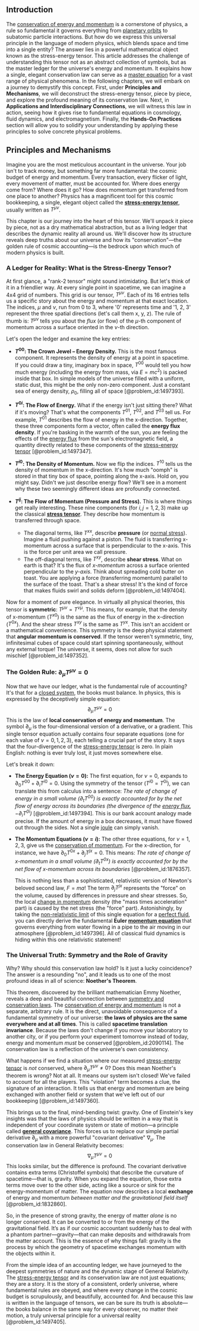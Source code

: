 ## Introduction
The [conservation of energy and momentum](@article_id:192550) is a cornerstone of physics, a rule so fundamental it governs everything from [planetary orbits](@article_id:178510) to subatomic particle interactions. But how do we express this universal principle in the language of modern physics, which blends space and time into a single entity? The answer lies in a powerful mathematical object known as the stress-energy tensor. This article addresses the challenge of understanding this tensor not as an abstract collection of symbols, but as the master ledger for the universe's energy and momentum. It explains how a single, elegant conservation law can serve as a [master equation](@article_id:142465) for a vast range of physical phenomena. In the following chapters, we will embark on a journey to demystify this concept. First, under **Principles and Mechanisms**, we will deconstruct the stress-energy tensor, piece by piece, and explore the profound meaning of its conservation law. Next, in **Applications and Interdisciplinary Connections**, we will witness this law in action, seeing how it gives rise to fundamental equations in cosmology, fluid dynamics, and electromagnetism. Finally, the **Hands-On Practices** section will allow you to solidify your understanding by applying these principles to solve concrete physical problems.

## Principles and Mechanisms

Imagine you are the most meticulous accountant in the universe. Your job isn't to track money, but something far more fundamental: the cosmic budget of energy and momentum. Every transaction, every flicker of light, every movement of matter, must be accounted for. Where does energy come from? Where does it go? How does momentum get transferred from one place to another? Physics has a magnificent tool for this cosmic bookkeeping, a single, elegant object called the **[stress-energy tensor](@article_id:146050)**, usually written as $T^{\mu\nu}$.

This chapter is our journey into the heart of this tensor. We'll unpack it piece by piece, not as a dry mathematical abstraction, but as a living ledger that describes the dynamic reality all around us. We'll discover how its structure reveals deep truths about our universe and how its "conservation"—the golden rule of cosmic accounting—is the bedrock upon which much of modern physics is built.

### A Ledger for Reality: What is the Stress-Energy Tensor?

At first glance, a "rank-2 tensor" might sound intimidating. But let's think of it in a friendlier way. At every single point in spacetime, we can imagine a 4x4 grid of numbers. This grid is our tensor, $T^{\mu\nu}$. Each of its 16 entries tells us a specific story about the energy and momentum at that exact location. The indices, $\mu$ and $\nu$, run from 0 to 3, where '0' represents time and '1, 2, 3' represent the three spatial directions (let's call them x, y, z). The rule of thumb is: $T^{\mu\nu}$ tells you about the *flux* (or flow) of the $\mu$-th component of momentum across a surface oriented in the $\nu$-th direction.

Let's open the ledger and examine the key entries:

*   **$T^{00}$: The Crown Jewel – Energy Density.** This is the most famous component. It represents the density of energy at a point in spacetime. If you could draw a tiny, imaginary box in space, $T^{00}$ would tell you how much energy (including the energy from mass, via $E=mc^2$) is packed inside that box. In simple models of the universe filled with a uniform, static dust, this might be the only non-zero component. Just a constant sea of energy density, $\rho_0$, filling all of space [@problem_id:1497393].

*   **$T^{0i}$: The Flow of Energy.** What if the energy isn't just sitting there? What if it's moving? That's what the components $T^{01}$, $T^{02}$, and $T^{03}$ tell us. For example, $T^{01}$ describes the flow of energy in the x-direction. Together, these three components form a vector, often called the **energy flux density**. If you're basking in the warmth of the sun, you are feeling the effects of the [energy flux](@article_id:265562) from the sun's electromagnetic field, a quantity directly related to these components of the [stress-energy tensor](@article_id:146050) [@problem_id:1497347].

*   **$T^{i0}$: The Density of Momentum.** Now we flip the indices. $T^{10}$ tells us the density of momentum in the x-direction. It's how much "oomph" is stored in that tiny box of space, pointing along the x-axis. Hold on, you might say. Didn't we just describe energy flow? We'll see in a moment why these two seemingly different ideas are profoundly connected.

*   **$T^{ij}$: The Flow of Momentum (Pressure and Stress).** This is where things get really interesting. These nine components (for $i,j = 1,2,3$) make up the classical **[stress tensor](@article_id:148479)**. They describe how momentum is transferred through space.
    *   The diagonal terms, like $T^{xx}$, describe **pressure** (or [normal stress](@article_id:183832)). Imagine a fluid pushing against a piston. The fluid is transferring x-momentum across a surface that is perpendicular to the x-axis. This is the force per unit area we call pressure.
    *   The off-diagonal terms, like $T^{xy}$, describe **shear stress**. What on earth is that? It's the flux of *x-momentum* across a surface oriented perpendicular to the *y-axis*. Think about spreading cold butter on toast. You are applying a force (transferring momentum) parallel to the surface of the toast. That's a shear stress! It's the kind of force that makes fluids swirl and solids deform [@problem_id:1497404].

Now for a moment of pure elegance. In virtually all physical theories, this tensor is **symmetric**: $T^{\mu\nu} = T^{\nu\mu}$. This means, for example, that the density of x-momentum ($T^{x0}$) is the same as the flux of energy in the x-direction ($T^{0x}$). And the shear stress $T^{xy}$ is the same as $T^{yx}$. This isn't an accident or a mathematical convenience. This symmetry is the deep physical statement that **angular momentum is conserved**. If the tensor weren't symmetric, tiny, infinitesimal cubes of space could start spinning spontaneously, without any external torque! The universe, it seems, does not allow for such mischief [@problem_id:1497352].

### The Golden Rule: $\partial_\mu T^{\mu\nu} = 0$

Now that we have our ledger, what is the fundamental rule of accounting? It's that for a [closed system](@article_id:139071), the books must balance. In physics, this is expressed by the deceptively simple equation:
$$
\partial_\mu T^{\mu\nu} = 0
$$
This is the law of **local conservation of energy and momentum**. The symbol $\partial_\mu$ is the four-dimensional version of a derivative, or a gradient. This single tensor equation actually contains four separate equations (one for each value of $\nu=0,1,2,3$), each telling a crucial part of the story. It says that the four-divergence of the [stress-energy tensor](@article_id:146050) is zero. In plain English: nothing is ever truly lost, it just moves somewhere else.

Let's break it down:

*   **The Energy Equation ($\nu=0$):**
    The first equation, for $\nu=0$, expands to $\partial_0 T^{00} + \partial_i T^{i0} = 0$. Using the symmetry of the tensor ($T^{i0} = T^{0i}$), we can translate this from calculus into a sentence: *The rate of change of energy in a small volume ($\partial_t T^{00}$) is exactly accounted for by the net flow of energy across its boundaries (the divergence of the [energy flux](@article_id:265562), $-\partial_i T^{0i}$)* [@problem_id:1497394]. This is our bank account analogy made precise. If the amount of energy in a box decreases, it must have flowed out through the sides. Not a single [joule](@article_id:147193) can simply vanish.

*   **The Momentum Equations ($\nu=i$):**
    The other three equations, for $\nu=1,2,3$, give us the [conservation of momentum](@article_id:160475). For the x-direction, for instance, we have $\partial_0 T^{0x} + \partial_j T^{jx} = 0$. This means: *The rate of change of x-momentum in a small volume ($\partial_t T^{0x}$) is exactly accounted for by the net flow of x-momentum across its boundaries* [@problem_id:1876357].
    
    This is nothing less than a sophisticated, relativistic version of Newton's beloved second law, $F=ma$! The term $\partial_j T^{jx}$ represents the "force" on the volume, caused by differences in pressure and shear stresses. So, the local [change in momentum](@article_id:173403) density (the "mass times acceleration" part) is caused by the net stress (the "force" part). Astonishingly, by taking the [non-relativistic limit](@article_id:182859) of this single equation for a [perfect fluid](@article_id:161415), you can directly derive the fundamental **Euler [momentum equation](@article_id:196731)** that governs everything from water flowing in a pipe to the air moving in our atmosphere [@problem_id:1497396]. All of classical fluid dynamics is hiding within this one relativistic statement!

### The Universal Truth: Symmetry and the Role of Gravity

Why? Why should this conservation law hold? Is it just a lucky coincidence? The answer is a resounding "no", and it leads us to one of the most profound ideas in all of science: **Noether's Theorem**.

This theorem, discovered by the brilliant mathematician Emmy Noether, reveals a deep and beautiful connection between [symmetry and conservation laws](@article_id:159806). The [conservation of energy and momentum](@article_id:192550) is not a separate, arbitrary rule. It is the direct, unavoidable consequence of a fundamental symmetry of our universe: **the laws of physics are the same everywhere and at all times**. This is called **spacetime translation invariance**. Because the laws don't change if you move your laboratory to another city, or if you perform your experiment tomorrow instead of today, energy and momentum *must* be conserved [@problem_id:2090114]. The conservation law is a reflection of the universe's own consistency.

What happens if we find a situation where our measured [stress-energy tensor](@article_id:146050) is *not* conserved, where $\partial_\mu T^{\mu\nu} \neq 0$? Does this mean Noether's theorem is wrong? Not at all. It means our system isn't closed! We've failed to account for all the players. This "violation" term becomes a clue, the signature of an interaction. It tells us that energy and momentum are being exchanged with another field or system that we've left out of our bookkeeping [@problem_id:1497360].

This brings us to the final, mind-bending twist: gravity. One of Einstein's key insights was that the laws of physics should be written in a way that is independent of your coordinate system or state of motion—a principle called **[general covariance](@article_id:158796)**. This forces us to replace our simple partial derivative $\partial_\mu$ with a more powerful "covariant derivative" $\nabla_\mu$. The conservation law in General Relativity becomes:
$$
\nabla_\mu T^{\mu\nu} = 0
$$
This looks similar, but the difference is profound. The covariant derivative contains extra terms (Christoffel symbols) that describe the curvature of spacetime—that is, gravity. When you expand the equation, those extra terms move over to the other side, acting like a source or sink for the energy-momentum of matter. The equation now describes a local **exchange** of energy and momentum *between matter and the gravitational field itself* [@problem_id:1832860].

So, in the presence of strong gravity, the energy of matter *alone* is no longer conserved. It can be converted to or from the energy of the gravitational field. It’s as if our cosmic accountant suddenly has to deal with a phantom partner—gravity—that can make deposits and withdrawals from the matter account. This is the essence of why things fall: gravity is the process by which the geometry of spacetime exchanges momentum with the objects within it.

From the simple idea of an accounting ledger, we have journeyed to the deepest symmetries of nature and the dynamic stage of General Relativity. The [stress-energy tensor](@article_id:146050) and its conservation law are not just equations; they are a story. It is the story of a consistent, orderly universe, where fundamental rules are obeyed, and where every change in the cosmic budget is scrupulously, and beautifully, accounted for. And because this law is written in the language of tensors, we can be sure its truth is absolute—the books balance in the same way for every observer, no matter their motion, a truly universal principle for a universal reality [@problem_id:1497405].